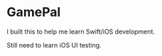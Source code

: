 # GamePal

I built this to help me learn Swift/iOS development.

Still need to learn iOS UI testing.

